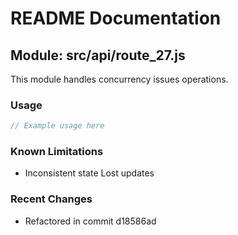 # README Documentation

## Module: src/api/route_27.js

This module handles concurrency issues operations.

### Usage

```java
// Example usage here
```

### Known Limitations

- Inconsistent state Lost updates

### Recent Changes

- Refactored in commit d18586ad
